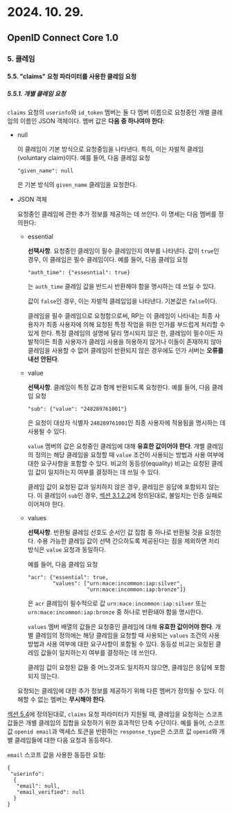 # 2024. 10. 29.

## OpenID Connect Core 1.0

### 5. 클레임

#### 5.5. "claims" 요청 파라미터를 사용한 클레임 요청

##### 5.5.1. 개별 클레임 요청

`claims` 요청의 `userinfo`와 `id_token` 멤버는 둘 다 멤버 이름으로 요청중인 개별 클레임의 이름인 JSON 객체이다. 멤버 값은 **다음 중 하나여야 한다**:

* null

  이 클레임이 기본 방식으로 요청중임을 나타낸다. 특히, 이는 자발적 클레임(voluntary claim)이다. 예를 들어, 다음 클레임 요청

  ```
  "given_name": null
  ```

  은 기본 방식의 `given_name` 클레임을 요청한다.

* JSON 객체

  요청중인 클레임에 관한 추가 정보를 제공하는 데 쓰인다. 이 명세는 다음 멤버를 정의한다:

  * essential

    **선택사항**. 요청중인 클레임이 필수 클레임인지 여부를 나타낸다. 값이 `true`인 경우, 이 클레임은 필수 클레임이다. 예를 들어, 다음 클레임 요청

    ```
    "auth_time": {"essesntial": true}
    ```

    는 `auth_time` 클레임 값을 반드시 반환해야 함을 명시하는 데 쓰일 수 있다.

    값이 `false`인 경우, 이는 자발적 클레임임을 나타낸다. 기본값은 `false`이다.

    클레임을 필수 클레임으로 요청함으로써, RP는 이 클레임이 나타내는 최종 사용자가 최종 사용자에 의해 요청된 특정 작업을 위한 인가를 부드럽게 처리할 수 있게 한다. 특정 클레임의 설명에 달리 명시되지 않은 한, 클레임이 필수이든 자발적이든 최종 사용자가 클레임 사용을 허용하지 않거나 이들이 존재하지 않아 클레임을 사용할 수 없어 클레임이 반환되지 않은 경우에도 인가 서버는 **오류를 내선 안된다**.

  * value

    **선택사항**. 클레임이 특정 값과 함께 반환되도록 요청한다. 예를 들어, 다음 클레임 요청

    ```
    "sub": {"value": "248289761001"}
    ```

    은 요청이 대상자 식별자 `248289761001`인 최종 사용자에 적용됨을 명시하는 데 사용될 수 있다.

    `value` 멤버의 값은 요청중인 클레임에 대해 **유효한 값이어야 한다**. 개별 클레임의 정의는 해당 클레임을 요청할 때 `value` 조건이 사용되는 방법과 사용 여부에 대한 요구사항을 포함할 수 있다. 비교의 동등성(equality) 비교는 요청된 클레임 값이 일치하는지 여부를 결정하는 데 쓰일 수 있다.

    클레임 값이 요청된 값과 일치하지 않은 경우, 클레임은 응답에 포함되지 않는다. 이 클레임이 `sub`인 경우, [섹션 3.1.2.2][oidc-core-section-3-1-2-2]에 정의된대로, 불일치는 인증 실패로 이어져야 한다.

  * values

    **선택사항**. 반환될 클레임 선호도 순서인 값 집합 중 하나로 반환될 것을 요청한다. 수용 가능한 클레임 값이 선택 간으하도록 제공된다는 점을 제외하면 처리 방식은 `value` 요청과 동일하다.

    예를 들어, 다음 클레임 요청

    ```
    "acr": {"essential": true,
            "values": ["urn:mace:incommon:iap:silver",
                       "urn:mace:incommon:iap:bronze"]}
    ```

    은 `acr` 클레임이 필수적으로 값 `urn:mace:incommon:iap:silver` 또는 `urn:mace:incommon:iap:bronze` 중 하나로 반환돼야 함을 명시한다. 

    `values` 멤버 배열의 값들은 요청중인 클레임에 대해 **유효한 값이어야 한다**. 개별 클레임의 정의에는 해당 클레임을 요청할 때 사용되는 `values` 조건의 사용 방법과 사용 여부에 대한 요구사항이 포함될 수 있다. 동등성 비교는 요청된 클레임 값들이 일치하는지 여부를 결정하는 데 쓰인다.

    클레임 값이 요청된 값들 중 어느것과도 일치하지 않으면, 클레임은 응답에 포함되지 않는다.

  요청되는 클레임에 대한 추가 정보를 제공하기 위해 다른 멤버가 정의될 수 있다. 이해할 수 없는 멤버는 **무시해야 한다**.

[섹션 5.4][oidc-core-section-5-4]에 정의된대로, `claims` 요청 파라미터가 지원될 때, 클레임을 요청하는 스코프 값들은 개별 클레임의 집합을 요청하기 위한 효과적인 단축 수단이다. 예를 들어, 스코프 값 `openid email`과 액세스 토큰을 반환하는 `response_type`은 스코프 값 `openid`와 개별 클레임들에 대한 다음 요청과 동등하다.

`email` 스코프 값을 사용한 동등한 요청:

```
{
 "userinfo":
  {
   "email": null,
   "email_verified": null
  }
}
```





[oidc-core-section-3-1-2-2]: https://openid.net/specs/openid-connect-core-1_0.html#AuthRequestValidation
[oidc-core-section-5-4]: https://openid.net/specs/openid-connect-core-1_0.html#ScopeClaims
